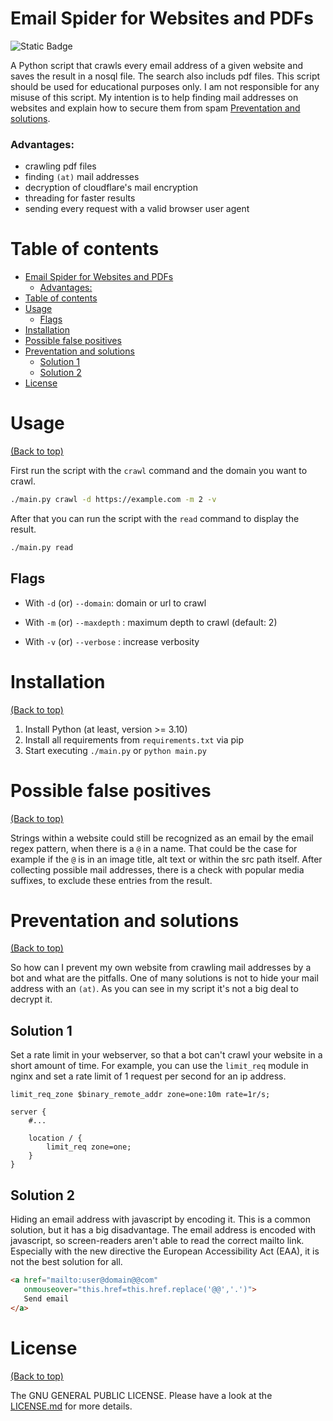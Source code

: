 # Email Spider for Websites and PDFs
![Static Badge](https://img.shields.io/badge/python-3.10%20%7C%203.11%20%7C%203.12-blue)

A Python script that crawls every email address of a given website and saves the result in a nosql file. The search also includs pdf files. This script should be used for educational purposes only. I am not responsible for any misuse of this script. My intention is to help finding mail addresses on websites and explain how to secure them from spam [Preventation and solutions](#preventation-and-solutions).

### Advantages:
- crawling pdf files
- finding `(at)` mail addresses
- decryption of cloudflare's mail encryption
- threading for faster results
- sending every request with a valid browser user agent


# Table of contents
- [Email Spider for Websites and PDFs](#email-spider-for-websites-and-pdfs)
    - [Advantages:](#advantages)
- [Table of contents](#table-of-contents)
- [Usage](#usage)
  - [Flags](#flags)
- [Installation](#installation)
- [Possible false positives](#possible-false-positives)
- [Preventation and solutions](#preventation-and-solutions)
  - [Solution 1](#solution-1)
  - [Solution 2](#solution-2)
- [License](#license)

# Usage

[(Back to top)](#email-spider-for-websites-and-pdfs)

First run the script with the `crawl` command and the domain you want to crawl.
```bash
./main.py crawl -d https://example.com -m 2 -v
```

After that you can run the script with the `read` command to display the result.
```bash
./main.py read
```

## Flags

- With `-d` (or) `--domain`: domain or url to crawl

- With `-m` (or) `--maxdepth` : maximum depth to crawl (default: 2)

- With `-v` (or) `--verbose` : increase verbosity

# Installation

[(Back to top)](#email-spider-for-websites-and-pdfs)

1. Install Python (at least, version >= 3.10)
2. Install all requirements from `requirements.txt` via pip
3. Start executing `./main.py` or `python main.py`


# Possible false positives

[(Back to top)](#email-spider-for-websites-and-pdfs)

Strings within a website could still be recognized as an email by the email regex pattern, when there is a `@` in a name. That could be the case for example if the `@` is in an image title, alt text or within the src path itself. After collecting possible mail addresses, there is a check with popular media suffixes, to exclude these entries from the result.

# Preventation and solutions

[(Back to top)](#email-spider-for-websites-and-pdfs)

So how can I prevent my own website from crawling mail addresses by a bot and what are the pitfalls. One of many solutions is not to hide your mail address with an `(at)`. As you can see in my script it's not a big deal to decrypt it.

## Solution 1
Set a rate limit in your webserver, so that a bot can't crawl your website in a short amount of time. For example, you can use the `limit_req` module in nginx and set a rate limit of 1 request per second for an ip address.
```
limit_req_zone $binary_remote_addr zone=one:10m rate=1r/s;

server {
    #...

    location / {
        limit_req zone=one;
    }
}
```

## Solution 2
Hiding an email address with javascript by encoding it. This is a common solution, but it has a big disadvantage. The email address is encoded with javascript, so screen-readers aren't able to read the correct mailto link. Especially with the new directive the European Accessibility Act (EAA), it is not the best solution for all.
```html
<a href="mailto:user@domain@@com"
   onmouseover="this.href=this.href.replace('@@','.')">
   Send email
</a>
```

# License

[(Back to top)](#email-spider-for-websites-and-pdfs)

The GNU GENERAL PUBLIC LICENSE. Please have a look at the [LICENSE.md](LICENSE.md) for more details.
